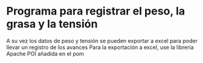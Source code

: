 # Programa para registrar el peso, la grasa y la tensión

A su vez los datos de peso y tensión se pueden exportar a excel para poder llevar un registro de los avances
Para la exportación a excel, use la libreria Apache POI añadida en el pom 
